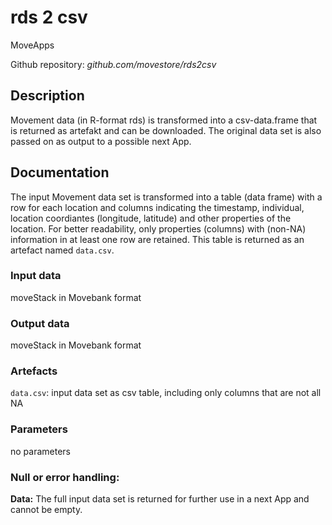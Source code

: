 # rds 2 csv
MoveApps

Github repository: *github.com/movestore/rds2csv*

## Description
Movement data (in R-format rds) is transformed into a csv-data.frame that is returned as artefakt and can be downloaded. The original data set is also passed on as output to a possible next App. 

## Documentation
The input Movement data set is transformed into a table (data frame) with a row for each location and columns indicating the timestamp, individual, location coordiantes (longitude, latitude) and other properties of the location. For better readability, only properties (columns) with (non-NA) information in at least one row are retained. This table is returned as an artefact named `data.csv`.

### Input data
moveStack in Movebank format

### Output data
moveStack in Movebank format

### Artefacts
`data.csv`: input data set as csv table, including only columns that are not all NA

### Parameters 
no parameters

### Null or error handling:
**Data:** The full input data set is returned for further use in a next App and cannot be empty.
